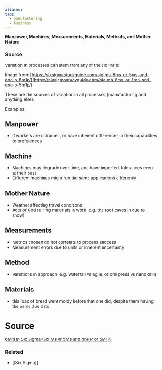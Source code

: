 ```yaml
---
aliases: 
tags:
  - manufacturing
  - business
---
```

**Manpower, Machines, Measurements, Materials, Methods, and Mother Nature**

### Source

Variation in processes can stem from any of the six “M”s:

Image from: [https://sixsigmastudyguide.com/six-ms-6ms-or-5ms-and-one-p-5m1p/](https://sixsigmastudyguide.com/six-ms-6ms-or-5ms-and-one-p-5m1p/)

These are the sources of variation in all processes (manufacturing and anything else).

Examples:

## Manpower

- if workers are untrained, or have inherent differences in their capabilities or preferences

## Machine

- Machines may degrade over time, and have imperfect tolerances even at their best
- Different machines might run the same applications differently

## Mother Nature

- Weather affecting travel conditions
- Acts of God ruining materials in work (e.g. the roof caves in due to snow)

## Measurements

- Metrics chosen do not correlate to process success
- Measurement errors due to units or inherent uncertainty

## Method

- Variations in approach (e.g. waterfall vs agile, or drill press vs hand drill)

## Materials

- this load of bread went moldy before that one did, despite them having the same due date

# Source

[6M's in Six Sigma (Six Ms or 5Ms and one P or 5M1P)](https://sixsigmastudyguide.com/six-ms-6ms-or-5ms-and-one-p-5m1p/)

### Related
- [[Six Sigma]]